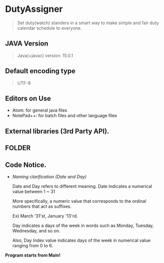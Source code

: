 # DutyAssigner
> Set duty(watch) standers in a smart way to make simple
>  and fair duty calendar schedule to everyone.

## JAVA Version

> Java(+javac) version: 15.0.1

## Default encoding type

> UTF-8

## Editors on Use

- Atom: for general java files
- NotePad++: for batch files and other language files

## External libraries (3rd Party API).

>

## FOLDER


## Code Notice.

- *Naming clarification (Date and Day)*</p>
 Date and Day refers to different meaning.
Date indicates a numerical value between 1 ~ 31</p>
More specifically, a numeric value that corresponds to the ordinal numbers that act as  suffixes. </p>
Ex) March '31'st, January '13'rd. </p>
 Day indicates a days of the week in words such as Monday, Tuesday, Wednesday, and so on.</p>
Also, Day Index value indicates days of the week in numerical value ranging from 0 to 6. </p>


**Program starts from Main!**
